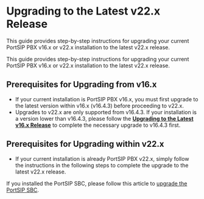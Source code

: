 # Upgrading to the Latest v22.x Release

This guide provides step-by-step instructions for upgrading your current PortSIP PBX v16.x or v22.x installation to the latest v22.x release.

This guide provides step-by-step instructions for upgrading your current PortSIP PBX v16.x or v22.x installation to the latest v22.x release.

## Prerequisites for Upgrading from v16.x

* If your current installation is PortSIP PBX v16.x, you must first upgrade to the latest version within v16.x (v16.4.3) before proceeding to v22.x.
* Upgrades to v22.x are only supported from v16.4.3. If your installation is a version lower than v16.4.3, please follow the [**Upgrading to the Latest v16.x Release**](upgrading-portsip-pbx-to-v16.x.md) to complete the necessary upgrade to v16.4.3 first.

## Prerequisites for Upgrading within v22.x

* If your current installation is already PortSIP PBX v22.x, simply follow the instructions in the following steps to complete the upgrade to the latest v22.x release.

If you installed the PortSIP SBC, please follow this article to [upgrade the PortSIP SBC](../../portsip-sbc-administration-guide/upgrading-portsip-sbc-to-new-versions.md).

